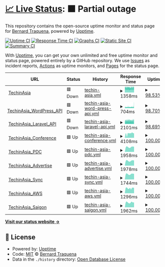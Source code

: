 # [📈 Live Status](https://traqy.github.io/upptime): <!--live status--> **🟧 Partial outage**

This repository contains the open-source uptime monitor and status page for [Bernard Traquena](https://www.techinasia.com), powered by [Upptime](https://github.com/upptime/upptime).

[![Uptime CI](https://github.com/traqy/upptime/workflows/Uptime%20CI/badge.svg)](https://github.com/traqy/upptime/actions?query=workflow%3A%22Uptime+CI%22)
[![Response Time CI](https://github.com/traqy/upptime/workflows/Response%20Time%20CI/badge.svg)](https://github.com/traqy/upptime/actions?query=workflow%3A%22Response+Time+CI%22)
[![Graphs CI](https://github.com/traqy/upptime/workflows/Graphs%20CI/badge.svg)](https://github.com/traqy/upptime/actions?query=workflow%3A%22Graphs+CI%22)
[![Static Site CI](https://github.com/traqy/upptime/workflows/Static%20Site%20CI/badge.svg)](https://github.com/traqy/upptime/actions?query=workflow%3A%22Static+Site+CI%22)
[![Summary CI](https://github.com/traqy/upptime/workflows/Summary%20CI/badge.svg)](https://github.com/traqy/upptime/actions?query=workflow%3A%22Summary+CI%22)

With [Upptime](https://upptime.js.org), you can get your own unlimited and free uptime monitor and status page, powered entirely by a GitHub repository. We use [Issues](https://github.com/traqy/upptime/issues) as incident reports, [Actions](https://github.com/traqy/upptime/actions) as uptime monitors, and [Pages](https://traqy.github.io/upptime) for the status page.

<!--start: status pages-->
<!-- This summary is generated by Upptime (https://github.com/upptime/upptime) -->
<!-- Do not edit this manually, your changes will be overwritten -->
<!-- prettier-ignore -->
| URL | Status | History | Response Time | Uptime |
| --- | ------ | ------- | ------------- | ------ |
| <img alt="" src="https://icons.duckduckgo.com/ip3/www.techinasia.com.ico" height="13"> [TechinAsia](https://www.techinasia.com) | 🟥 Down | [techin-asia.yml](https://github.com/traqy/upptime/commits/HEAD/history/techin-asia.yml) | <details><summary><img alt="Response time graph" src="./graphs/techin-asia/response-time-week.png" height="20"> 1358ms</summary><br><a href="https://traqy.github.io/upptime/history/techin-asia"><img alt="Response time 1314" src="https://img.shields.io/endpoint?url=https%3A%2F%2Fraw.githubusercontent.com%2Ftraqy%2Fupptime%2FHEAD%2Fapi%2Ftechin-asia%2Fresponse-time.json"></a><br><a href="https://traqy.github.io/upptime/history/techin-asia"><img alt="24-hour response time 1351" src="https://img.shields.io/endpoint?url=https%3A%2F%2Fraw.githubusercontent.com%2Ftraqy%2Fupptime%2FHEAD%2Fapi%2Ftechin-asia%2Fresponse-time-day.json"></a><br><a href="https://traqy.github.io/upptime/history/techin-asia"><img alt="7-day response time 1358" src="https://img.shields.io/endpoint?url=https%3A%2F%2Fraw.githubusercontent.com%2Ftraqy%2Fupptime%2FHEAD%2Fapi%2Ftechin-asia%2Fresponse-time-week.json"></a><br><a href="https://traqy.github.io/upptime/history/techin-asia"><img alt="30-day response time 1336" src="https://img.shields.io/endpoint?url=https%3A%2F%2Fraw.githubusercontent.com%2Ftraqy%2Fupptime%2FHEAD%2Fapi%2Ftechin-asia%2Fresponse-time-month.json"></a><br><a href="https://traqy.github.io/upptime/history/techin-asia"><img alt="1-year response time 1314" src="https://img.shields.io/endpoint?url=https%3A%2F%2Fraw.githubusercontent.com%2Ftraqy%2Fupptime%2FHEAD%2Fapi%2Ftechin-asia%2Fresponse-time-year.json"></a></details> | <details><summary><a href="https://traqy.github.io/upptime/history/techin-asia">98.53%</a></summary><a href="https://traqy.github.io/upptime/history/techin-asia"><img alt="All-time uptime 99.27%" src="https://img.shields.io/endpoint?url=https%3A%2F%2Fraw.githubusercontent.com%2Ftraqy%2Fupptime%2FHEAD%2Fapi%2Ftechin-asia%2Fuptime.json"></a><br><a href="https://traqy.github.io/upptime/history/techin-asia"><img alt="24-hour uptime 98.78%" src="https://img.shields.io/endpoint?url=https%3A%2F%2Fraw.githubusercontent.com%2Ftraqy%2Fupptime%2FHEAD%2Fapi%2Ftechin-asia%2Fuptime-day.json"></a><br><a href="https://traqy.github.io/upptime/history/techin-asia"><img alt="7-day uptime 98.53%" src="https://img.shields.io/endpoint?url=https%3A%2F%2Fraw.githubusercontent.com%2Ftraqy%2Fupptime%2FHEAD%2Fapi%2Ftechin-asia%2Fuptime-week.json"></a><br><a href="https://traqy.github.io/upptime/history/techin-asia"><img alt="30-day uptime 97.82%" src="https://img.shields.io/endpoint?url=https%3A%2F%2Fraw.githubusercontent.com%2Ftraqy%2Fupptime%2FHEAD%2Fapi%2Ftechin-asia%2Fuptime-month.json"></a><br><a href="https://traqy.github.io/upptime/history/techin-asia"><img alt="1-year uptime 99.27%" src="https://img.shields.io/endpoint?url=https%3A%2F%2Fraw.githubusercontent.com%2Ftraqy%2Fupptime%2FHEAD%2Fapi%2Ftechin-asia%2Fuptime-year.json"></a></details>
| <img alt="" src="https://icons.duckduckgo.com/ip3/www.techinasia.com.ico" height="13"> [TechinAsia_WordPress_API](https://www.techinasia.com/wp-json/techinasia/2.0/posts) | 🟥 Down | [techin-asia-word-press-api.yml](https://github.com/traqy/upptime/commits/HEAD/history/techin-asia-word-press-api.yml) | <details><summary><img alt="Response time graph" src="./graphs/techin-asia-word-press-api/response-time-week.png" height="20"> 704ms</summary><br><a href="https://traqy.github.io/upptime/history/techin-asia-word-press-api"><img alt="Response time 632" src="https://img.shields.io/endpoint?url=https%3A%2F%2Fraw.githubusercontent.com%2Ftraqy%2Fupptime%2FHEAD%2Fapi%2Ftechin-asia-word-press-api%2Fresponse-time.json"></a><br><a href="https://traqy.github.io/upptime/history/techin-asia-word-press-api"><img alt="24-hour response time 1424" src="https://img.shields.io/endpoint?url=https%3A%2F%2Fraw.githubusercontent.com%2Ftraqy%2Fupptime%2FHEAD%2Fapi%2Ftechin-asia-word-press-api%2Fresponse-time-day.json"></a><br><a href="https://traqy.github.io/upptime/history/techin-asia-word-press-api"><img alt="7-day response time 704" src="https://img.shields.io/endpoint?url=https%3A%2F%2Fraw.githubusercontent.com%2Ftraqy%2Fupptime%2FHEAD%2Fapi%2Ftechin-asia-word-press-api%2Fresponse-time-week.json"></a><br><a href="https://traqy.github.io/upptime/history/techin-asia-word-press-api"><img alt="30-day response time 635" src="https://img.shields.io/endpoint?url=https%3A%2F%2Fraw.githubusercontent.com%2Ftraqy%2Fupptime%2FHEAD%2Fapi%2Ftechin-asia-word-press-api%2Fresponse-time-month.json"></a><br><a href="https://traqy.github.io/upptime/history/techin-asia-word-press-api"><img alt="1-year response time 632" src="https://img.shields.io/endpoint?url=https%3A%2F%2Fraw.githubusercontent.com%2Ftraqy%2Fupptime%2FHEAD%2Fapi%2Ftechin-asia-word-press-api%2Fresponse-time-year.json"></a></details> | <details><summary><a href="https://traqy.github.io/upptime/history/techin-asia-word-press-api">98.70%</a></summary><a href="https://traqy.github.io/upptime/history/techin-asia-word-press-api"><img alt="All-time uptime 99.27%" src="https://img.shields.io/endpoint?url=https%3A%2F%2Fraw.githubusercontent.com%2Ftraqy%2Fupptime%2FHEAD%2Fapi%2Ftechin-asia-word-press-api%2Fuptime.json"></a><br><a href="https://traqy.github.io/upptime/history/techin-asia-word-press-api"><img alt="24-hour uptime 99.95%" src="https://img.shields.io/endpoint?url=https%3A%2F%2Fraw.githubusercontent.com%2Ftraqy%2Fupptime%2FHEAD%2Fapi%2Ftechin-asia-word-press-api%2Fuptime-day.json"></a><br><a href="https://traqy.github.io/upptime/history/techin-asia-word-press-api"><img alt="7-day uptime 98.70%" src="https://img.shields.io/endpoint?url=https%3A%2F%2Fraw.githubusercontent.com%2Ftraqy%2Fupptime%2FHEAD%2Fapi%2Ftechin-asia-word-press-api%2Fuptime-week.json"></a><br><a href="https://traqy.github.io/upptime/history/techin-asia-word-press-api"><img alt="30-day uptime 97.86%" src="https://img.shields.io/endpoint?url=https%3A%2F%2Fraw.githubusercontent.com%2Ftraqy%2Fupptime%2FHEAD%2Fapi%2Ftechin-asia-word-press-api%2Fuptime-month.json"></a><br><a href="https://traqy.github.io/upptime/history/techin-asia-word-press-api"><img alt="1-year uptime 99.27%" src="https://img.shields.io/endpoint?url=https%3A%2F%2Fraw.githubusercontent.com%2Ftraqy%2Fupptime%2FHEAD%2Fapi%2Ftechin-asia-word-press-api%2Fuptime-year.json"></a></details>
| <img alt="" src="https://icons.duckduckgo.com/ip3/www.techinasia.com.ico" height="13"> [TechinAsia_Laravel_API](https://www.techinasia.com/api/2.0/companies) | 🟥 Down | [techin-asia-laravel-api.yml](https://github.com/traqy/upptime/commits/HEAD/history/techin-asia-laravel-api.yml) | <details><summary><img alt="Response time graph" src="./graphs/techin-asia-laravel-api/response-time-week.png" height="20"> 2101ms</summary><br><a href="https://traqy.github.io/upptime/history/techin-asia-laravel-api"><img alt="Response time 2229" src="https://img.shields.io/endpoint?url=https%3A%2F%2Fraw.githubusercontent.com%2Ftraqy%2Fupptime%2FHEAD%2Fapi%2Ftechin-asia-laravel-api%2Fresponse-time.json"></a><br><a href="https://traqy.github.io/upptime/history/techin-asia-laravel-api"><img alt="24-hour response time 2216" src="https://img.shields.io/endpoint?url=https%3A%2F%2Fraw.githubusercontent.com%2Ftraqy%2Fupptime%2FHEAD%2Fapi%2Ftechin-asia-laravel-api%2Fresponse-time-day.json"></a><br><a href="https://traqy.github.io/upptime/history/techin-asia-laravel-api"><img alt="7-day response time 2101" src="https://img.shields.io/endpoint?url=https%3A%2F%2Fraw.githubusercontent.com%2Ftraqy%2Fupptime%2FHEAD%2Fapi%2Ftechin-asia-laravel-api%2Fresponse-time-week.json"></a><br><a href="https://traqy.github.io/upptime/history/techin-asia-laravel-api"><img alt="30-day response time 2105" src="https://img.shields.io/endpoint?url=https%3A%2F%2Fraw.githubusercontent.com%2Ftraqy%2Fupptime%2FHEAD%2Fapi%2Ftechin-asia-laravel-api%2Fresponse-time-month.json"></a><br><a href="https://traqy.github.io/upptime/history/techin-asia-laravel-api"><img alt="1-year response time 2229" src="https://img.shields.io/endpoint?url=https%3A%2F%2Fraw.githubusercontent.com%2Ftraqy%2Fupptime%2FHEAD%2Fapi%2Ftechin-asia-laravel-api%2Fresponse-time-year.json"></a></details> | <details><summary><a href="https://traqy.github.io/upptime/history/techin-asia-laravel-api">98.69%</a></summary><a href="https://traqy.github.io/upptime/history/techin-asia-laravel-api"><img alt="All-time uptime 99.26%" src="https://img.shields.io/endpoint?url=https%3A%2F%2Fraw.githubusercontent.com%2Ftraqy%2Fupptime%2FHEAD%2Fapi%2Ftechin-asia-laravel-api%2Fuptime.json"></a><br><a href="https://traqy.github.io/upptime/history/techin-asia-laravel-api"><img alt="24-hour uptime 99.93%" src="https://img.shields.io/endpoint?url=https%3A%2F%2Fraw.githubusercontent.com%2Ftraqy%2Fupptime%2FHEAD%2Fapi%2Ftechin-asia-laravel-api%2Fuptime-day.json"></a><br><a href="https://traqy.github.io/upptime/history/techin-asia-laravel-api"><img alt="7-day uptime 98.69%" src="https://img.shields.io/endpoint?url=https%3A%2F%2Fraw.githubusercontent.com%2Ftraqy%2Fupptime%2FHEAD%2Fapi%2Ftechin-asia-laravel-api%2Fuptime-week.json"></a><br><a href="https://traqy.github.io/upptime/history/techin-asia-laravel-api"><img alt="30-day uptime 97.82%" src="https://img.shields.io/endpoint?url=https%3A%2F%2Fraw.githubusercontent.com%2Ftraqy%2Fupptime%2FHEAD%2Fapi%2Ftechin-asia-laravel-api%2Fuptime-month.json"></a><br><a href="https://traqy.github.io/upptime/history/techin-asia-laravel-api"><img alt="1-year uptime 99.26%" src="https://img.shields.io/endpoint?url=https%3A%2F%2Fraw.githubusercontent.com%2Ftraqy%2Fupptime%2FHEAD%2Fapi%2Ftechin-asia-laravel-api%2Fuptime-year.json"></a></details>
| <img alt="" src="https://icons.duckduckgo.com/ip3/conference.techinasia.com.ico" height="13"> [TechinAsia_Conference](https://conference.techinasia.com) | 🟩 Up | [techin-asia-conference.yml](https://github.com/traqy/upptime/commits/HEAD/history/techin-asia-conference.yml) | <details><summary><img alt="Response time graph" src="./graphs/techin-asia-conference/response-time-week.png" height="20"> 4108ms</summary><br><a href="https://traqy.github.io/upptime/history/techin-asia-conference"><img alt="Response time 8220" src="https://img.shields.io/endpoint?url=https%3A%2F%2Fraw.githubusercontent.com%2Ftraqy%2Fupptime%2FHEAD%2Fapi%2Ftechin-asia-conference%2Fresponse-time.json"></a><br><a href="https://traqy.github.io/upptime/history/techin-asia-conference"><img alt="24-hour response time 4378" src="https://img.shields.io/endpoint?url=https%3A%2F%2Fraw.githubusercontent.com%2Ftraqy%2Fupptime%2FHEAD%2Fapi%2Ftechin-asia-conference%2Fresponse-time-day.json"></a><br><a href="https://traqy.github.io/upptime/history/techin-asia-conference"><img alt="7-day response time 4108" src="https://img.shields.io/endpoint?url=https%3A%2F%2Fraw.githubusercontent.com%2Ftraqy%2Fupptime%2FHEAD%2Fapi%2Ftechin-asia-conference%2Fresponse-time-week.json"></a><br><a href="https://traqy.github.io/upptime/history/techin-asia-conference"><img alt="30-day response time 4908" src="https://img.shields.io/endpoint?url=https%3A%2F%2Fraw.githubusercontent.com%2Ftraqy%2Fupptime%2FHEAD%2Fapi%2Ftechin-asia-conference%2Fresponse-time-month.json"></a><br><a href="https://traqy.github.io/upptime/history/techin-asia-conference"><img alt="1-year response time 8220" src="https://img.shields.io/endpoint?url=https%3A%2F%2Fraw.githubusercontent.com%2Ftraqy%2Fupptime%2FHEAD%2Fapi%2Ftechin-asia-conference%2Fresponse-time-year.json"></a></details> | <details><summary><a href="https://traqy.github.io/upptime/history/techin-asia-conference">100.00%</a></summary><a href="https://traqy.github.io/upptime/history/techin-asia-conference"><img alt="All-time uptime 99.86%" src="https://img.shields.io/endpoint?url=https%3A%2F%2Fraw.githubusercontent.com%2Ftraqy%2Fupptime%2FHEAD%2Fapi%2Ftechin-asia-conference%2Fuptime.json"></a><br><a href="https://traqy.github.io/upptime/history/techin-asia-conference"><img alt="24-hour uptime 100.00%" src="https://img.shields.io/endpoint?url=https%3A%2F%2Fraw.githubusercontent.com%2Ftraqy%2Fupptime%2FHEAD%2Fapi%2Ftechin-asia-conference%2Fuptime-day.json"></a><br><a href="https://traqy.github.io/upptime/history/techin-asia-conference"><img alt="7-day uptime 100.00%" src="https://img.shields.io/endpoint?url=https%3A%2F%2Fraw.githubusercontent.com%2Ftraqy%2Fupptime%2FHEAD%2Fapi%2Ftechin-asia-conference%2Fuptime-week.json"></a><br><a href="https://traqy.github.io/upptime/history/techin-asia-conference"><img alt="30-day uptime 100.00%" src="https://img.shields.io/endpoint?url=https%3A%2F%2Fraw.githubusercontent.com%2Ftraqy%2Fupptime%2FHEAD%2Fapi%2Ftechin-asia-conference%2Fuptime-month.json"></a><br><a href="https://traqy.github.io/upptime/history/techin-asia-conference"><img alt="1-year uptime 99.86%" src="https://img.shields.io/endpoint?url=https%3A%2F%2Fraw.githubusercontent.com%2Ftraqy%2Fupptime%2FHEAD%2Fapi%2Ftechin-asia-conference%2Fuptime-year.json"></a></details>
| <img alt="" src="https://icons.duckduckgo.com/ip3/pdc.techinasia.com.ico" height="13"> [TechinAsia_PDC](https://pdc.techinasia.com) | 🟩 Up | [techin-asia-pdc.yml](https://github.com/traqy/upptime/commits/HEAD/history/techin-asia-pdc.yml) | <details><summary><img alt="Response time graph" src="./graphs/techin-asia-pdc/response-time-week.png" height="20"> 1958ms</summary><br><a href="https://traqy.github.io/upptime/history/techin-asia-pdc"><img alt="Response time 2001" src="https://img.shields.io/endpoint?url=https%3A%2F%2Fraw.githubusercontent.com%2Ftraqy%2Fupptime%2FHEAD%2Fapi%2Ftechin-asia-pdc%2Fresponse-time.json"></a><br><a href="https://traqy.github.io/upptime/history/techin-asia-pdc"><img alt="24-hour response time 2051" src="https://img.shields.io/endpoint?url=https%3A%2F%2Fraw.githubusercontent.com%2Ftraqy%2Fupptime%2FHEAD%2Fapi%2Ftechin-asia-pdc%2Fresponse-time-day.json"></a><br><a href="https://traqy.github.io/upptime/history/techin-asia-pdc"><img alt="7-day response time 1958" src="https://img.shields.io/endpoint?url=https%3A%2F%2Fraw.githubusercontent.com%2Ftraqy%2Fupptime%2FHEAD%2Fapi%2Ftechin-asia-pdc%2Fresponse-time-week.json"></a><br><a href="https://traqy.github.io/upptime/history/techin-asia-pdc"><img alt="30-day response time 1970" src="https://img.shields.io/endpoint?url=https%3A%2F%2Fraw.githubusercontent.com%2Ftraqy%2Fupptime%2FHEAD%2Fapi%2Ftechin-asia-pdc%2Fresponse-time-month.json"></a><br><a href="https://traqy.github.io/upptime/history/techin-asia-pdc"><img alt="1-year response time 2001" src="https://img.shields.io/endpoint?url=https%3A%2F%2Fraw.githubusercontent.com%2Ftraqy%2Fupptime%2FHEAD%2Fapi%2Ftechin-asia-pdc%2Fresponse-time-year.json"></a></details> | <details><summary><a href="https://traqy.github.io/upptime/history/techin-asia-pdc">100.00%</a></summary><a href="https://traqy.github.io/upptime/history/techin-asia-pdc"><img alt="All-time uptime 99.99%" src="https://img.shields.io/endpoint?url=https%3A%2F%2Fraw.githubusercontent.com%2Ftraqy%2Fupptime%2FHEAD%2Fapi%2Ftechin-asia-pdc%2Fuptime.json"></a><br><a href="https://traqy.github.io/upptime/history/techin-asia-pdc"><img alt="24-hour uptime 100.00%" src="https://img.shields.io/endpoint?url=https%3A%2F%2Fraw.githubusercontent.com%2Ftraqy%2Fupptime%2FHEAD%2Fapi%2Ftechin-asia-pdc%2Fuptime-day.json"></a><br><a href="https://traqy.github.io/upptime/history/techin-asia-pdc"><img alt="7-day uptime 100.00%" src="https://img.shields.io/endpoint?url=https%3A%2F%2Fraw.githubusercontent.com%2Ftraqy%2Fupptime%2FHEAD%2Fapi%2Ftechin-asia-pdc%2Fuptime-week.json"></a><br><a href="https://traqy.github.io/upptime/history/techin-asia-pdc"><img alt="30-day uptime 100.00%" src="https://img.shields.io/endpoint?url=https%3A%2F%2Fraw.githubusercontent.com%2Ftraqy%2Fupptime%2FHEAD%2Fapi%2Ftechin-asia-pdc%2Fuptime-month.json"></a><br><a href="https://traqy.github.io/upptime/history/techin-asia-pdc"><img alt="1-year uptime 99.99%" src="https://img.shields.io/endpoint?url=https%3A%2F%2Fraw.githubusercontent.com%2Ftraqy%2Fupptime%2FHEAD%2Fapi%2Ftechin-asia-pdc%2Fuptime-year.json"></a></details>
| <img alt="" src="https://icons.duckduckgo.com/ip3/advertise.techinasia.com.ico" height="13"> [TechinAsia_Advertise](https://advertise.techinasia.com) | 🟩 Up | [techin-asia-advertise.yml](https://github.com/traqy/upptime/commits/HEAD/history/techin-asia-advertise.yml) | <details><summary><img alt="Response time graph" src="./graphs/techin-asia-advertise/response-time-week.png" height="20"> 1978ms</summary><br><a href="https://traqy.github.io/upptime/history/techin-asia-advertise"><img alt="Response time 2329" src="https://img.shields.io/endpoint?url=https%3A%2F%2Fraw.githubusercontent.com%2Ftraqy%2Fupptime%2FHEAD%2Fapi%2Ftechin-asia-advertise%2Fresponse-time.json"></a><br><a href="https://traqy.github.io/upptime/history/techin-asia-advertise"><img alt="24-hour response time 2076" src="https://img.shields.io/endpoint?url=https%3A%2F%2Fraw.githubusercontent.com%2Ftraqy%2Fupptime%2FHEAD%2Fapi%2Ftechin-asia-advertise%2Fresponse-time-day.json"></a><br><a href="https://traqy.github.io/upptime/history/techin-asia-advertise"><img alt="7-day response time 1978" src="https://img.shields.io/endpoint?url=https%3A%2F%2Fraw.githubusercontent.com%2Ftraqy%2Fupptime%2FHEAD%2Fapi%2Ftechin-asia-advertise%2Fresponse-time-week.json"></a><br><a href="https://traqy.github.io/upptime/history/techin-asia-advertise"><img alt="30-day response time 1965" src="https://img.shields.io/endpoint?url=https%3A%2F%2Fraw.githubusercontent.com%2Ftraqy%2Fupptime%2FHEAD%2Fapi%2Ftechin-asia-advertise%2Fresponse-time-month.json"></a><br><a href="https://traqy.github.io/upptime/history/techin-asia-advertise"><img alt="1-year response time 2329" src="https://img.shields.io/endpoint?url=https%3A%2F%2Fraw.githubusercontent.com%2Ftraqy%2Fupptime%2FHEAD%2Fapi%2Ftechin-asia-advertise%2Fresponse-time-year.json"></a></details> | <details><summary><a href="https://traqy.github.io/upptime/history/techin-asia-advertise">100.00%</a></summary><a href="https://traqy.github.io/upptime/history/techin-asia-advertise"><img alt="All-time uptime 99.99%" src="https://img.shields.io/endpoint?url=https%3A%2F%2Fraw.githubusercontent.com%2Ftraqy%2Fupptime%2FHEAD%2Fapi%2Ftechin-asia-advertise%2Fuptime.json"></a><br><a href="https://traqy.github.io/upptime/history/techin-asia-advertise"><img alt="24-hour uptime 100.00%" src="https://img.shields.io/endpoint?url=https%3A%2F%2Fraw.githubusercontent.com%2Ftraqy%2Fupptime%2FHEAD%2Fapi%2Ftechin-asia-advertise%2Fuptime-day.json"></a><br><a href="https://traqy.github.io/upptime/history/techin-asia-advertise"><img alt="7-day uptime 100.00%" src="https://img.shields.io/endpoint?url=https%3A%2F%2Fraw.githubusercontent.com%2Ftraqy%2Fupptime%2FHEAD%2Fapi%2Ftechin-asia-advertise%2Fuptime-week.json"></a><br><a href="https://traqy.github.io/upptime/history/techin-asia-advertise"><img alt="30-day uptime 100.00%" src="https://img.shields.io/endpoint?url=https%3A%2F%2Fraw.githubusercontent.com%2Ftraqy%2Fupptime%2FHEAD%2Fapi%2Ftechin-asia-advertise%2Fuptime-month.json"></a><br><a href="https://traqy.github.io/upptime/history/techin-asia-advertise"><img alt="1-year uptime 99.99%" src="https://img.shields.io/endpoint?url=https%3A%2F%2Fraw.githubusercontent.com%2Ftraqy%2Fupptime%2FHEAD%2Fapi%2Ftechin-asia-advertise%2Fuptime-year.json"></a></details>
| <img alt="" src="https://icons.duckduckgo.com/ip3/sync.techinasia.com.ico" height="13"> [TechinAsia_Sync](https://sync.techinasia.com) | 🟩 Up | [techin-asia-sync.yml](https://github.com/traqy/upptime/commits/HEAD/history/techin-asia-sync.yml) | <details><summary><img alt="Response time graph" src="./graphs/techin-asia-sync/response-time-week.png" height="20"> 1744ms</summary><br><a href="https://traqy.github.io/upptime/history/techin-asia-sync"><img alt="Response time 1767" src="https://img.shields.io/endpoint?url=https%3A%2F%2Fraw.githubusercontent.com%2Ftraqy%2Fupptime%2FHEAD%2Fapi%2Ftechin-asia-sync%2Fresponse-time.json"></a><br><a href="https://traqy.github.io/upptime/history/techin-asia-sync"><img alt="24-hour response time 1790" src="https://img.shields.io/endpoint?url=https%3A%2F%2Fraw.githubusercontent.com%2Ftraqy%2Fupptime%2FHEAD%2Fapi%2Ftechin-asia-sync%2Fresponse-time-day.json"></a><br><a href="https://traqy.github.io/upptime/history/techin-asia-sync"><img alt="7-day response time 1744" src="https://img.shields.io/endpoint?url=https%3A%2F%2Fraw.githubusercontent.com%2Ftraqy%2Fupptime%2FHEAD%2Fapi%2Ftechin-asia-sync%2Fresponse-time-week.json"></a><br><a href="https://traqy.github.io/upptime/history/techin-asia-sync"><img alt="30-day response time 1751" src="https://img.shields.io/endpoint?url=https%3A%2F%2Fraw.githubusercontent.com%2Ftraqy%2Fupptime%2FHEAD%2Fapi%2Ftechin-asia-sync%2Fresponse-time-month.json"></a><br><a href="https://traqy.github.io/upptime/history/techin-asia-sync"><img alt="1-year response time 1767" src="https://img.shields.io/endpoint?url=https%3A%2F%2Fraw.githubusercontent.com%2Ftraqy%2Fupptime%2FHEAD%2Fapi%2Ftechin-asia-sync%2Fresponse-time-year.json"></a></details> | <details><summary><a href="https://traqy.github.io/upptime/history/techin-asia-sync">100.00%</a></summary><a href="https://traqy.github.io/upptime/history/techin-asia-sync"><img alt="All-time uptime 100.00%" src="https://img.shields.io/endpoint?url=https%3A%2F%2Fraw.githubusercontent.com%2Ftraqy%2Fupptime%2FHEAD%2Fapi%2Ftechin-asia-sync%2Fuptime.json"></a><br><a href="https://traqy.github.io/upptime/history/techin-asia-sync"><img alt="24-hour uptime 100.00%" src="https://img.shields.io/endpoint?url=https%3A%2F%2Fraw.githubusercontent.com%2Ftraqy%2Fupptime%2FHEAD%2Fapi%2Ftechin-asia-sync%2Fuptime-day.json"></a><br><a href="https://traqy.github.io/upptime/history/techin-asia-sync"><img alt="7-day uptime 100.00%" src="https://img.shields.io/endpoint?url=https%3A%2F%2Fraw.githubusercontent.com%2Ftraqy%2Fupptime%2FHEAD%2Fapi%2Ftechin-asia-sync%2Fuptime-week.json"></a><br><a href="https://traqy.github.io/upptime/history/techin-asia-sync"><img alt="30-day uptime 100.00%" src="https://img.shields.io/endpoint?url=https%3A%2F%2Fraw.githubusercontent.com%2Ftraqy%2Fupptime%2FHEAD%2Fapi%2Ftechin-asia-sync%2Fuptime-month.json"></a><br><a href="https://traqy.github.io/upptime/history/techin-asia-sync"><img alt="1-year uptime 100.00%" src="https://img.shields.io/endpoint?url=https%3A%2F%2Fraw.githubusercontent.com%2Ftraqy%2Fupptime%2FHEAD%2Fapi%2Ftechin-asia-sync%2Fuptime-year.json"></a></details>
| <img alt="" src="https://icons.duckduckgo.com/ip3/aws.techinasia.com.ico" height="13"> [TechinAsia_AWS](https://aws.techinasia.com) | 🟩 Up | [techin-asia-aws.yml](https://github.com/traqy/upptime/commits/HEAD/history/techin-asia-aws.yml) | <details><summary><img alt="Response time graph" src="./graphs/techin-asia-aws/response-time-week.png" height="20"> 1296ms</summary><br><a href="https://traqy.github.io/upptime/history/techin-asia-aws"><img alt="Response time 1568" src="https://img.shields.io/endpoint?url=https%3A%2F%2Fraw.githubusercontent.com%2Ftraqy%2Fupptime%2FHEAD%2Fapi%2Ftechin-asia-aws%2Fresponse-time.json"></a><br><a href="https://traqy.github.io/upptime/history/techin-asia-aws"><img alt="24-hour response time 1383" src="https://img.shields.io/endpoint?url=https%3A%2F%2Fraw.githubusercontent.com%2Ftraqy%2Fupptime%2FHEAD%2Fapi%2Ftechin-asia-aws%2Fresponse-time-day.json"></a><br><a href="https://traqy.github.io/upptime/history/techin-asia-aws"><img alt="7-day response time 1296" src="https://img.shields.io/endpoint?url=https%3A%2F%2Fraw.githubusercontent.com%2Ftraqy%2Fupptime%2FHEAD%2Fapi%2Ftechin-asia-aws%2Fresponse-time-week.json"></a><br><a href="https://traqy.github.io/upptime/history/techin-asia-aws"><img alt="30-day response time 1372" src="https://img.shields.io/endpoint?url=https%3A%2F%2Fraw.githubusercontent.com%2Ftraqy%2Fupptime%2FHEAD%2Fapi%2Ftechin-asia-aws%2Fresponse-time-month.json"></a><br><a href="https://traqy.github.io/upptime/history/techin-asia-aws"><img alt="1-year response time 1568" src="https://img.shields.io/endpoint?url=https%3A%2F%2Fraw.githubusercontent.com%2Ftraqy%2Fupptime%2FHEAD%2Fapi%2Ftechin-asia-aws%2Fresponse-time-year.json"></a></details> | <details><summary><a href="https://traqy.github.io/upptime/history/techin-asia-aws">100.00%</a></summary><a href="https://traqy.github.io/upptime/history/techin-asia-aws"><img alt="All-time uptime 99.99%" src="https://img.shields.io/endpoint?url=https%3A%2F%2Fraw.githubusercontent.com%2Ftraqy%2Fupptime%2FHEAD%2Fapi%2Ftechin-asia-aws%2Fuptime.json"></a><br><a href="https://traqy.github.io/upptime/history/techin-asia-aws"><img alt="24-hour uptime 100.00%" src="https://img.shields.io/endpoint?url=https%3A%2F%2Fraw.githubusercontent.com%2Ftraqy%2Fupptime%2FHEAD%2Fapi%2Ftechin-asia-aws%2Fuptime-day.json"></a><br><a href="https://traqy.github.io/upptime/history/techin-asia-aws"><img alt="7-day uptime 100.00%" src="https://img.shields.io/endpoint?url=https%3A%2F%2Fraw.githubusercontent.com%2Ftraqy%2Fupptime%2FHEAD%2Fapi%2Ftechin-asia-aws%2Fuptime-week.json"></a><br><a href="https://traqy.github.io/upptime/history/techin-asia-aws"><img alt="30-day uptime 100.00%" src="https://img.shields.io/endpoint?url=https%3A%2F%2Fraw.githubusercontent.com%2Ftraqy%2Fupptime%2FHEAD%2Fapi%2Ftechin-asia-aws%2Fuptime-month.json"></a><br><a href="https://traqy.github.io/upptime/history/techin-asia-aws"><img alt="1-year uptime 99.99%" src="https://img.shields.io/endpoint?url=https%3A%2F%2Fraw.githubusercontent.com%2Ftraqy%2Fupptime%2FHEAD%2Fapi%2Ftechin-asia-aws%2Fuptime-year.json"></a></details>
| <img alt="" src="https://icons.duckduckgo.com/ip3/saigon.techinasia.com.ico" height="13"> [TechinAsia_Saigon](https://saigon.techinasia.com) | 🟩 Up | [techin-asia-saigon.yml](https://github.com/traqy/upptime/commits/HEAD/history/techin-asia-saigon.yml) | <details><summary><img alt="Response time graph" src="./graphs/techin-asia-saigon/response-time-week.png" height="20"> 1962ms</summary><br><a href="https://traqy.github.io/upptime/history/techin-asia-saigon"><img alt="Response time 1704" src="https://img.shields.io/endpoint?url=https%3A%2F%2Fraw.githubusercontent.com%2Ftraqy%2Fupptime%2FHEAD%2Fapi%2Ftechin-asia-saigon%2Fresponse-time.json"></a><br><a href="https://traqy.github.io/upptime/history/techin-asia-saigon"><img alt="24-hour response time 1966" src="https://img.shields.io/endpoint?url=https%3A%2F%2Fraw.githubusercontent.com%2Ftraqy%2Fupptime%2FHEAD%2Fapi%2Ftechin-asia-saigon%2Fresponse-time-day.json"></a><br><a href="https://traqy.github.io/upptime/history/techin-asia-saigon"><img alt="7-day response time 1962" src="https://img.shields.io/endpoint?url=https%3A%2F%2Fraw.githubusercontent.com%2Ftraqy%2Fupptime%2FHEAD%2Fapi%2Ftechin-asia-saigon%2Fresponse-time-week.json"></a><br><a href="https://traqy.github.io/upptime/history/techin-asia-saigon"><img alt="30-day response time 1868" src="https://img.shields.io/endpoint?url=https%3A%2F%2Fraw.githubusercontent.com%2Ftraqy%2Fupptime%2FHEAD%2Fapi%2Ftechin-asia-saigon%2Fresponse-time-month.json"></a><br><a href="https://traqy.github.io/upptime/history/techin-asia-saigon"><img alt="1-year response time 1704" src="https://img.shields.io/endpoint?url=https%3A%2F%2Fraw.githubusercontent.com%2Ftraqy%2Fupptime%2FHEAD%2Fapi%2Ftechin-asia-saigon%2Fresponse-time-year.json"></a></details> | <details><summary><a href="https://traqy.github.io/upptime/history/techin-asia-saigon">100.00%</a></summary><a href="https://traqy.github.io/upptime/history/techin-asia-saigon"><img alt="All-time uptime 99.99%" src="https://img.shields.io/endpoint?url=https%3A%2F%2Fraw.githubusercontent.com%2Ftraqy%2Fupptime%2FHEAD%2Fapi%2Ftechin-asia-saigon%2Fuptime.json"></a><br><a href="https://traqy.github.io/upptime/history/techin-asia-saigon"><img alt="24-hour uptime 100.00%" src="https://img.shields.io/endpoint?url=https%3A%2F%2Fraw.githubusercontent.com%2Ftraqy%2Fupptime%2FHEAD%2Fapi%2Ftechin-asia-saigon%2Fuptime-day.json"></a><br><a href="https://traqy.github.io/upptime/history/techin-asia-saigon"><img alt="7-day uptime 100.00%" src="https://img.shields.io/endpoint?url=https%3A%2F%2Fraw.githubusercontent.com%2Ftraqy%2Fupptime%2FHEAD%2Fapi%2Ftechin-asia-saigon%2Fuptime-week.json"></a><br><a href="https://traqy.github.io/upptime/history/techin-asia-saigon"><img alt="30-day uptime 100.00%" src="https://img.shields.io/endpoint?url=https%3A%2F%2Fraw.githubusercontent.com%2Ftraqy%2Fupptime%2FHEAD%2Fapi%2Ftechin-asia-saigon%2Fuptime-month.json"></a><br><a href="https://traqy.github.io/upptime/history/techin-asia-saigon"><img alt="1-year uptime 99.99%" src="https://img.shields.io/endpoint?url=https%3A%2F%2Fraw.githubusercontent.com%2Ftraqy%2Fupptime%2FHEAD%2Fapi%2Ftechin-asia-saigon%2Fuptime-year.json"></a></details>

<!--end: status pages-->

[**Visit our status website →**](https://traqy.github.io/upptime)

## 📄 License

- Powered by: [Upptime](https://github.com/upptime/upptime)
- Code: [MIT](./LICENSE) © [Bernard Traquena](https://www.techinasia.com)
- Data in the `./history` directory: [Open Database License](https://opendatacommons.org/licenses/odbl/1-0/)
